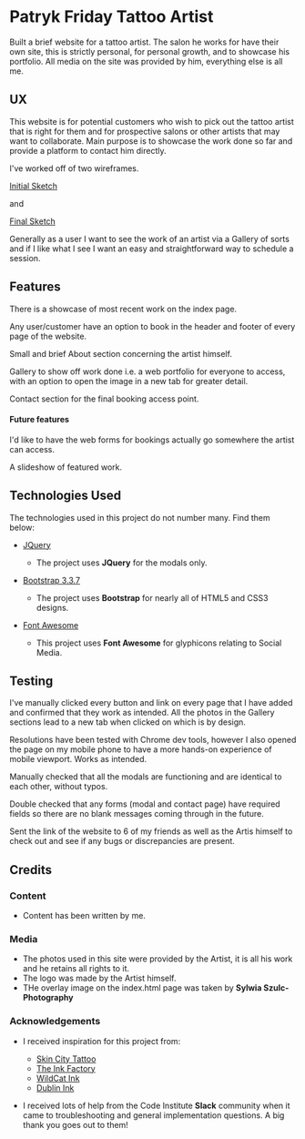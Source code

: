 # Patryk Friday Tattoo Artist

Built a brief website for a tattoo artist. The salon he works for have their own site, this is strictly personal,
for personal growth, and to showcase his portfolio. All media on the site was provided by him, everything else is
all me.
 
## UX
 
This website is for potential customers who wish to pick out the tattoo artist that is right for them and for prospective
salons or other artists that may want to collaborate. Main purpose is to showcase the work done so far and provide a 
platform to contact him directly.

I've worked off of two wireframes.

[Initial Sketch](assets/Wireframes/initial_wireframe.jpg)

and

[Final Sketch](assets/Wireframes/final_wireframe.jpg)

Generally as a user I want to see the work of an artist via a Gallery of sorts and if I like what I see I want an easy
and straightforward way to schedule a session.

## Features

There is a showcase of most recent work on the index page.

Any user/customer have an option to book in the header and footer of every page of the website.

Small and brief About section concerning the artist himself.

Gallery to show off work done i.e. a web portfolio for everyone to access, with an option to open the image
in a new tab for greater detail.

Contact section for the final booking access point.

#### Future features

I'd like to have the web forms for bookings actually go somewhere the artist can access.

A slideshow of featured work.

## Technologies Used

The technologies used in this project do not number many. Find them below:

- [JQuery](https://jquery.com)
    - The project uses **JQuery** for the modals only.

- [Bootstrap 3.3.7](https://getbootstrap.com/docs/3.3/)
    - The project uses **Bootstrap** for nearly all of HTML5 and CSS3 designs.

- [Font Awesome](https://fontawesome.com/)
    - This project uses **Font Awesome** for glyphicons relating to Social Media.



## Testing

I've manually clicked every button and link on every page that I have added and confirmed that they work as
intended. All the photos in the Gallery sections lead to a new tab when clicked on which is by design.

Resolutions have been tested with Chrome dev tools, however I also opened the page on my mobile phone to have a more
hands-on experience of mobile viewport. Works as intended.

Manually checked that all the modals are functioning and are identical to each other, without typos.

Double checked that any forms (modal and contact page) have required fields so there are no blank messages coming through in the future.

Sent the link of the website to 6 of my friends as well as the Artis himself to check out and see if any bugs or discrepancies are present.


## Credits

### Content
- Content has been written by me.

### Media
- The photos used in this site were provided by the Artist, it is all his work and he retains all rights to it.
- The logo was made by the Artist himself.
- THe overlay image on the index.html page was taken by **Sylwia Szulc-Photography**

### Acknowledgements

- I received inspiration for this project from:
    - [Skin City Tattoo](https://skincitytattoodublin.ie/)
    - [The Ink Factory](https://www.theinkfactory.ie/)
    - [WildCat Ink](https://wildcat.ie/)
    - [Dublin Ink](http://dublininktattoo.com/)

- I received lots of help from the Code Institute **Slack** community when it came to troubleshooting
and general implementation questions. A big thank you goes out to them!
